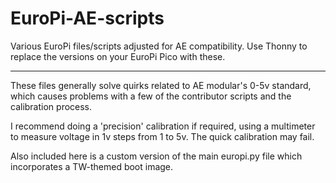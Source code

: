 # EuroPi-AE-scripts
Various EuroPi files/scripts adjusted for AE compatibility. Use Thonny to replace the versions on your EuroPi Pico with these.

---

These files generally solve quirks related to AE modular's 0-5v standard, which causes problems with a few of the contributor scripts and the calibration process.

I recommend doing a 'precision' calibration if required, using a multimeter to measure voltage in 1v steps from 1 to 5v. The quick calibration may fail.

Also included here is a custom version of the main europi.py file which incorporates a TW-themed boot image.
